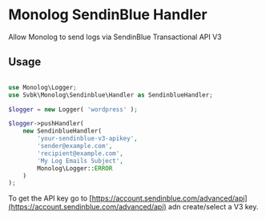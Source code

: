# Monolog SendinBlue Handler 

Allow Monolog to send logs via SendinBlue Transactional API V3

## Usage
```php

use Monolog\Logger;
use Svbk\Monolog\Sendinblue\Handler as SendinblueHandler;

$logger = new Logger( 'wordpress' );

$logger->pushHandler( 
    new SendinblueHandler( 
        'your-sendinblue-v3-apikey',
        'sender@example.com', 
        'recipient@example.com', 
        'My Log Emails Subject',
        Monolog\Logger::ERROR
    )
);

```

To get the API key go to  [https://account.sendinblue.com/advanced/api](https://account.sendinblue.com/advanced/api) adn create/select a V3 key.
